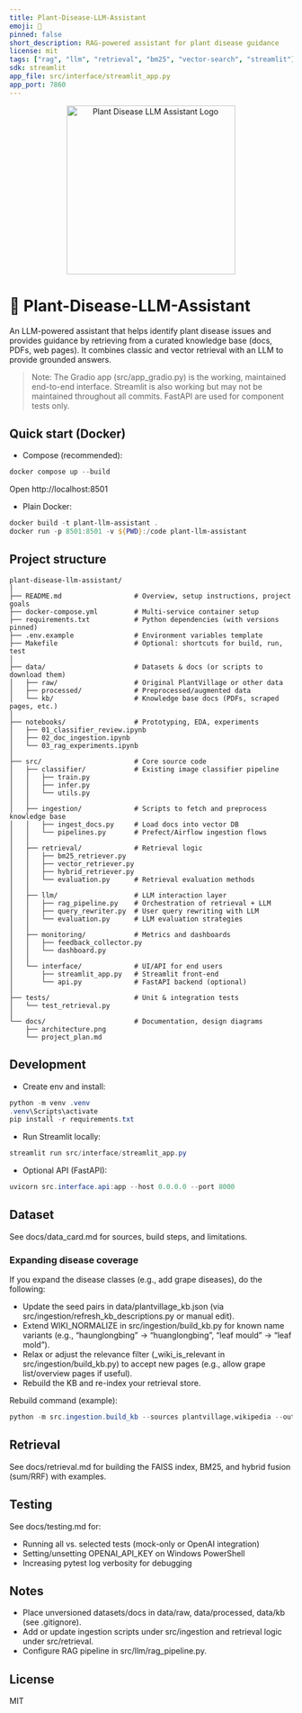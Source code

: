 ```yaml
---
title: Plant-Disease-LLM-Assistant
emoji: 🌿
pinned: false
short_description: RAG-powered assistant for plant disease guidance
license: mit
tags: ["rag", "llm", "retrieval", "bm25", "vector-search", "streamlit"]
sdk: streamlit
app_file: src/interface/streamlit_app.py
app_port: 7860
---
```


<!-- Logo/banner at top -->
<p align="center">
  <img src="images/plant-disease-llm-assistant-logo.png" alt="Plant Disease LLM Assistant Logo" width="300"/>
</p>

# 🌿 Plant-Disease-LLM-Assistant

An LLM-powered assistant that helps identify plant disease issues and provides guidance by retrieving from a curated knowledge base (docs, PDFs, web pages). It combines classic and vector retrieval with an LLM to provide grounded answers.

> Note: The Gradio app (src/app_gradio.py) is the working, maintained end-to-end interface. Streamlit is also working but may not be maintained throughout all commits.  FastAPI are used for component tests only.

## Quick start (Docker)

- Compose (recommended):
```powershell
docker compose up --build
```
Open http://localhost:8501

- Plain Docker:
```powershell
docker build -t plant-llm-assistant .
docker run -p 8501:8501 -v ${PWD}:/code plant-llm-assistant
```

## Project structure

```
plant-disease-llm-assistant/
│
├── README.md                  # Overview, setup instructions, project goals
├── docker-compose.yml         # Multi-service container setup
├── requirements.txt           # Python dependencies (with versions pinned)
├── .env.example               # Environment variables template
├── Makefile                   # Optional: shortcuts for build, run, test
│
├── data/                      # Datasets & docs (or scripts to download them)
│   ├── raw/                   # Original PlantVillage or other data
│   ├── processed/             # Preprocessed/augmented data
│   └── kb/                    # Knowledge base docs (PDFs, scraped pages, etc.)
│
├── notebooks/                 # Prototyping, EDA, experiments
│   ├── 01_classifier_review.ipynb
│   ├── 02_doc_ingestion.ipynb
│   └── 03_rag_experiments.ipynb
│
├── src/                       # Core source code
│   ├── classifier/            # Existing image classifier pipeline
│   │   ├── train.py
│   │   ├── infer.py
│   │   └── utils.py
│   │
│   ├── ingestion/             # Scripts to fetch and preprocess knowledge base
│   │   ├── ingest_docs.py     # Load docs into vector DB
│   │   └── pipelines.py       # Prefect/Airflow ingestion flows
│   │
│   ├── retrieval/             # Retrieval logic
│   │   ├── bm25_retriever.py
│   │   ├── vector_retriever.py
│   │   ├── hybrid_retriever.py
│   │   └── evaluation.py      # Retrieval evaluation methods
│   │
│   ├── llm/                   # LLM interaction layer
│   │   ├── rag_pipeline.py    # Orchestration of retrieval + LLM
│   │   ├── query_rewriter.py  # User query rewriting with LLM
│   │   └── evaluation.py      # LLM evaluation strategies
│   │
│   ├── monitoring/            # Metrics and dashboards
│   │   ├── feedback_collector.py
│   │   └── dashboard.py
│   │
│   └── interface/             # UI/API for end users
│       ├── streamlit_app.py   # Streamlit front-end
│       └── api.py             # FastAPI backend (optional)
│
├── tests/                     # Unit & integration tests
│   └── test_retrieval.py
│
└── docs/                      # Documentation, design diagrams
    ├── architecture.png
    └── project_plan.md

```

## Development

- Create env and install:
```powershell
python -m venv .venv
.venv\Scripts\activate
pip install -r requirements.txt
```

- Run Streamlit locally:
```powershell
streamlit run src/interface/streamlit_app.py
```

- Optional API (FastAPI):
```powershell
uvicorn src.interface.api:app --host 0.0.0.0 --port 8000
```

## Dataset
See docs/data_card.md for sources, build steps, and limitations.

### Expanding disease coverage
If you expand the disease classes (e.g., add grape diseases), do the following:
- Update the seed pairs in data/plantvillage_kb.json (via src/ingestion/refresh_kb_descriptions.py or manual edit).
- Extend WIKI_NORMALIZE in src/ingestion/build_kb.py for known name variants (e.g., “haunglongbing” → “huanglongbing”, “leaf mould” → “leaf mold”).
- Relax or adjust the relevance filter (_wiki_is_relevant in src/ingestion/build_kb.py) to accept new pages (e.g., allow grape list/overview pages if useful).
- Rebuild the KB and re-index your retrieval store.

Rebuild command (example):
```powershell
python -m src.ingestion.build_kb --sources plantvillage,wikipedia --out data\kb --min_tokens 50 --max_tokens 400 --overlap 80 --dedup minhash --dedup-threshold 0.9 --wiki-lang en --wiki-interval 0.5 --verbose
```

## Retrieval
See docs/retrieval.md for building the FAISS index, BM25, and hybrid fusion (sum/RRF) with examples.

## Testing
See docs/testing.md for:
- Running all vs. selected tests (mock-only or OpenAI integration)
- Setting/unsetting OPENAI_API_KEY on Windows PowerShell
- Increasing pytest log verbosity for debugging

## Notes

- Place unversioned datasets/docs in data/raw, data/processed, data/kb (see .gitignore).
- Add or update ingestion scripts under src/ingestion and retrieval logic under src/retrieval.
- Configure RAG pipeline in src/llm/rag_pipeline.py.

## License

MIT
